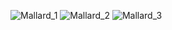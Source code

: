 ![Mallard_1](https://github.com/ivan7barragan/Simulacion-CarlosBarragan/assets/123845698/21782046-315c-46e3-a582-5115fdc0e30c)
![Mallard_2](https://github.com/ivan7barragan/Simulacion-CarlosBarragan/assets/123845698/4eefcd6d-5824-4fcd-8738-841c1a889004)
![Mallard_3](https://github.com/ivan7barragan/Simulacion-CarlosBarragan/assets/123845698/2ebef81c-4f86-4801-ac4a-1aa65bf5b1fb)
